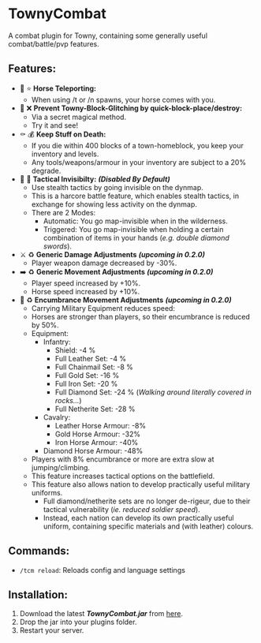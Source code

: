 # TownyCombat
A combat plugin for Towny, containing some generally useful combat/battle/pvp features.

## Features:
- :horse: :star: **Horse Teleporting:**
  - When using /t or /n spawns, your horse comes with you.
- :snake: :x: **Prevent Towny-Block-Glitching by quick-block-place/destroy:**
  - Via a secret magical method.
  - Try it and see!
- :coffin: :moneybag: **Keep Stuff on Death:**
  - If you die within 400 blocks of a town-homeblock, you keep your inventory and levels.
  - Any tools/weapons/armour in your inventory are subject to a 20% degrade.
- :bust_in_silhouette: :footprints: **Tactical Invisibilty:** ***(Disabled By Default)***
  - Use stealth tactics by going invisible on the dynmap.
  - This is a harcore battle feature, which enables stealth tactics, in exchange for showing less activity on the dynmap.
  - There are 2 Modes:
    - Automatic: You go map-invisible when in the wilderness.
    - Triggered: You go map-invisible when holding a certain combination of items in your hands (*e.g. double diamond swords*).  
- :crossed_swords: :recycle: **Generic Damage Adjustments** ***(upcoming in 0.2.0)***
  - Player weapon damage decreased by -30%.
- :arrow_right: :recycle: **Generic Movement Adjustments** ***(upcoming in 0.2.0)***
  - Player speed increased by +10%.
  - Horse speed increased by +10%.
- :left_luggage: :recycle: **Encumbrance Movement Adjustments** ***(upcoming in 0.2.0)***
  - Carrying Military Equipment reduces speed:
  - Horses are stronger than players, so their encumbrance is reduced by 50%.
  - Equipment:
    - Infantry:
      - Shield: -4 %
      - Full Leather Set: -4 %
      - Full Chainmail Set: -8 %
      - Full Gold Set: -16 %
      - Full Iron Set: -20 %
      - Full Diamond Set: -24 %    (*Walking around literally covered in rocks...*)
      - Full Netherite Set: -28 %
    - Cavalry:
      - Leather Horse Armour: -8%
      - Gold Horse Armour: -32%
      - Iron Horse Armour: -40%
     - Diamond Horse Armour: -48%
  - Players with 8% encumbrance or more are extra slow at jumping/climbing.
  - This feature increases tactical options on the battlefield.
  - This feature also allows nation to develop practically useful military uniforms.
    - Full diamond/netherite sets are no longer de-rigeur, due to their tactical vulnerability (*ie. reduced soldier speed*).
    - Instead, each nation can develop its own practically useful uniform, containing specific materials and (with leather) colours. 

## Commands:
- ```/tcm reload```: Reloads config and language settings

## Installation:
1. Download the latest ***TownyCombat.jar*** from [here](https://github.com/TownyAdvanced/TownyCombat/releases).
2. Drop the jar into your plugins folder.
3. Restart your server.
